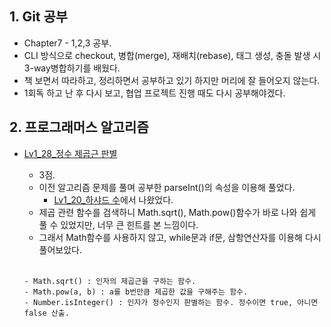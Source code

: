 ## 1. Git 공부
- Chapter7 - 1,2,3 공부.
- CLI 방식으로 checkout, 병합(merge), 재배치(rebase), 태그 생성, 충돌 발생 시 3-way병합하기를 배웠다.
- 책 보면서 따라하고, 정리하면서 공부하고 있기 하지만 머리에 잘 들어오지 않는다.
- 1회독 하고 난 후 다시 보고, 협업 프로젝트 진행 때도 다시 공부해야겠다.


## 2. 프로그래머스 알고리즘
- [Lv1_28_정수 제곱근 판별](https://github.com/EunJaePark/algorithm/blob/master/Lv1_28_%EC%A0%95%EC%88%98%20%EC%A0%9C%EA%B3%B1%EA%B7%BC%20%ED%8C%90%EB%B3%84.html)
  - 3점. 
  - 이전 알고리즘 문제를 풀며 공부한 parseInt()의 속성을 이용해 풀었다.
    - [Lv1_20_하샤드 수](https://github.com/EunJaePark/TIL/blob/master/2020%EB%85%84%206%EC%9B%94/200609.md)에서 나왔었다.
  - 제곱 관련 함수를 검색하니 Math.sqrt(), Math.pow()함수가 바로 나와 쉽게 풀 수 있었지만, 너무 큰 힌트를 본 느낌이다.
  - 그래서 Math함수를 사용하지 않고, while문과 if문, 삼항연산자를 이용해 다시 풀어보았다.
  <br/> 

  ```
  - Math.sqrt() : 인자의 제곱근을 구하는 함수.
  - Math.pow(a, b) : a를 b번만큼 제곱한 값을 구해주는 함수.
  - Number.isInteger() : 인자가 정수인지 판별하는 함수. 정수이면 true, 아니면 false 산출.
  ```

